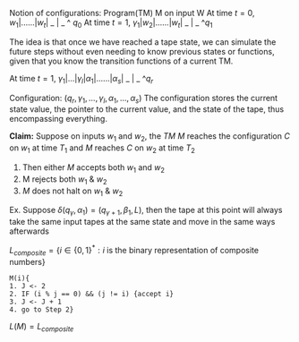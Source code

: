 Notion of configurations:
	Program(TM) M on input W
	At time $t=0$, $w_1$|......|$w_t$| _ | _
				^ $q_{0}$
	At time $t=1$, $\gamma_1$|$w_2$|......|$w_t$| _ | _
				^$q_1$

The idea is that once we have reached a tape state, we can simulate the future steps without even needing to know previous states or functions, given that you know the transition functions of a current TM.

At time $t=1$, $\gamma_1$|...|$\gamma_l$|$\alpha_1$|......|$\alpha_s$| _ | _
				^$q_r$

Configuration: $(q_{r},\gamma_{1},...,\gamma_{l},\alpha_{1},...,\alpha_{s})$
The configuration stores the current state value, the pointer to the current value, and the state of the tape, thus encompassing everything.

**Claim:** Suppose on inputs $w_{1}$ and $w_{2}$, the $TM$ $M$ reaches the configuration $C$ on $w_{1}$ at time $T_{1}$ and $M$ reaches $C$ on $w_{2}$ at time $T_{2}$

1. Then either $M$ accepts both $w_{1}$ and $w_{2}$
2. M rejects both $w_{1}$ & $w_{2}$
3. $M$ does not halt on $w_{1}$ & $w_{2}$

Ex. Suppose $\delta(q_{\gamma},\alpha_{1})=(q_{\gamma+1},\beta_{1},L)$, then the tape at this point will always take the same input tapes at the same state and move in the same ways afterwards

$L_{composite}=\{i \in \{0,1\}^{*}: i \text{ is the binary representation of composite numbers}\}$

```pseudocode
M(i){
1. J <- 2
2. IF (i % j == 0) && (j != i) {accept i}
3. J <- J + 1
4. go to Step 2}
```

$L(M) = L_{composite}$
